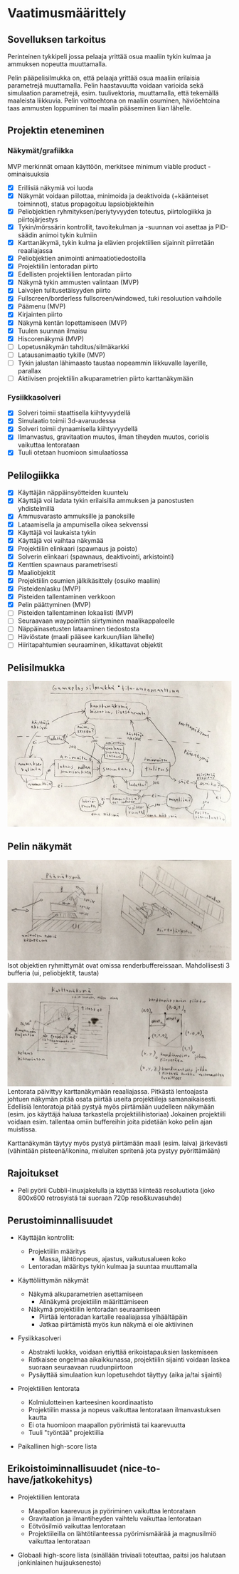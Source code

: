 # Vaatimusmäärittely

## Sovelluksen tarkoitus

Perinteinen tykkipeli jossa pelaaja yrittää osua maaliin tykin kulmaa ja ammuksen nopeutta muuttamalla.

Pelin pääpelisilmukka on, että pelaaja yrittää osua maaliin erilaisia parametrejä muuttamalla. Pelin haastavuutta voidaan varioida sekä simulaation parametrejä, esim. tuulivektoria, muuttamalla, että tekemällä maaleista liikkuvia. Pelin voittoehtona on maaliin osuminen, häviöehtoina taas ammusten loppuminen tai maalin pääseminen liian lähelle.

## Projektin eteneminen

### Näkymät/grafiikka

MVP merkinnät omaan käyttöön, merkitsee minimum viable product -ominaisuuksia

- [x] Erillisiä näkymiä voi luoda
- [x] Näkymät voidaan piilottaa, minimoida ja deaktivoida (+käänteiset toiminnot), status propagoituu lapsiobjekteihin
- [x] Peliobjektien ryhmityksen/periytyvyyden toteutus, piirtologiikka ja piirtojärjestys
- [x] Tykin/mörssärin kontrollit, tavoitekulman ja -suunnan voi asettaa ja PID-säädin animoi tykin kulmiin
- [x] Karttanäkymä, tykin kulma ja elävien projektiilien sijainnit piirretään reaaliajassa
- [x] Peliobjektien animointi animaatiotiedostoilla
- [x] Projektiilin lentoradan piirto
- [x] Edellisten projektiilien lentoradan piirto
- [x] Näkymä tykin ammusten valintaan (MVP)
- [x] Laivojen tulitusetäisyyden piirto
- [x] Fullscreen/borderless fullscreen/windowed, tuki resoluution vaihdolle
- [x] Päämenu (MVP)
- [x] Kirjainten piirto
- [x] Näkymä kentän lopettamiseen (MVP)
- [x] Tuulen suunnan ilmaisu
- [x] Hiscorenäkymä (MVP)
- [ ] Lopetusnäkymän tahditus/silmäkarkki
- [ ] Latausanimaatio tykille (MVP)
- [ ] Tykin jalustan lähimaasto taustaa nopeammin liikkuvalle layerille, parallax
- [ ] Aktiivisen projektiilin alkuparametrien piirto karttanäkymään

### Fysiikkasolveri

- [x] Solveri toimii staattisella kiihtyvyydellä
- [x] Simulaatio toimii 3d-avaruudessa
- [x] Solveri toimii dynaamisella kiihtyvyydellä
- [x] Ilmanvastus, gravitaation muutos, ilman tiheyden muutos, coriolis vaikuttaa lentorataan
- [x] Tuuli otetaan huomioon simulaatiossa

## Pelilogiikka

- [x] Käyttäjän näppäinsyötteiden kuuntelu
- [x] Käyttäjä voi ladata tykin erilaisilla ammuksen ja panostusten yhdistelmillä
- [x] Ammusvarasto ammuksille ja panoksille
- [x] Lataamisella ja ampumisella oikea sekvenssi
- [x] Käyttäjä voi laukaista tykin
- [x] Käyttäjä voi vaihtaa näkymää
- [x] Projektiilin elinkaari (spawnaus ja poisto)
- [x] Solverin elinkaari (spawnaus, deaktivointi, arkistointi)
- [x] Kenttien spawnaus parametrisesti
- [x] Maaliobjektit
- [x] Projektiilin osumien jälkikäsittely (osuiko maaliin)
- [x] Pisteidenlasku (MVP)
- [x] Pisteiden tallentaminen verkkoon
- [x] Pelin päättyminen (MVP)
- [ ] Pisteiden tallentaminen lokaalisti (MVP)
- [ ] Seuraavaan waypointtiin siirtyminen maalikappaleelle
- [ ] Näppäinasetusten lataaminen tiedostosta
- [ ] Häviöstate (maali pääsee karkuun/liian lähelle)
- [ ] Hiiritapahtumien seuraaminen, klikattavat objektit

## Pelisilmukka
![](./assets/gameplayloop.png)

## Pelin näkymät
![](./assets/paanakyma.png)
Isot objektien ryhmittymät ovat omissa renderbuffereissaan. Mahdollisesti 3 bufferia (ui, peliobjektit, tausta)

![](./assets/karttanakyma.png)
Lentorata päivittyy karttanäkymään reaaliajassa. Pitkästä lentoajasta johtuen näkymän pitää osata piirtää useita projektiileja samanaikaisesti. Edellisiä lentoratoja pitää pystyä myös piirtämään uudelleen näkymään (esim. jos käyttäjä haluaa tarkastella projektiilihistoriaa) Jokainen projektiili voidaan esim. tallentaa omiin buffereihin joita pidetään koko pelin ajan muistissa.

Karttanäkymän täytyy myös pystyä piirtämään maali (esim. laiva) järkevästi (vähintään pisteenä/ikonina, mieluiten spritenä jota pystyy pyörittämään)

## Rajoitukset
- Peli pyörii Cubbli-linuxjakelulla ja käyttää kiinteää resoluutiota (joko 800x600 retrosyistä tai suoraan 720p reso&kuvasuhde)

## Perustoiminnallisuudet

- Käyttäjän kontrollit:
    - Projektiilin määritys
        - Massa, lähtönopeus, ajastus, vaikutusalueen koko
    - Lentoradan määritys tykin kulmaa ja suuntaa muuttamalla

- Käyttöliittymän näkymät
    - Näkymä alkuparametrien asettamiseen
        - Alinäkymä projektiilin määrittämiseen
    - Näkymä projektiilin lentoradan seuraamiseen
        - Piirtää lentoradan kartalle reaaliajassa ylhäältäpäin
        - Jatkaa piirtämistä myös kun näkymä ei ole aktiivinen

- Fysiikkasolveri
    - Abstrakti luokka, voidaan eriyttää erikoistapauksien laskemiseen
    - Ratkaisee ongelmaa aikaikkunassa, projektiilin sijainti voidaan laskea suoraan seuraavaan ruudunpiirtoon
    - Pysäyttää simulaation kun lopetusehdot täyttyy (aika ja/tai sijainti)

- Projektiilien lentorata
    - Kolmiulotteinen karteesinen koordinaatisto
    - Projektiilin massa ja nopeus vaikuttaa lentorataan ilmanvastuksen kautta
    - Ei ota huomioon maapallon pyörimistä tai kaarevuutta
    - Tuuli "työntää" projektiilia

- Paikallinen high-score lista

## Erikoistoiminnallisuudet (nice-to-have/jatkokehitys)


- Projektiilien lentorata
    - Maapallon kaarevuus ja pyöriminen vaikuttaa lentorataan
    - Gravitaation ja ilmantiheyden vaihtelu vaikuttaa lentorataan
    - Eötvösilmiö vaikuttaa lentorataan
    - Projektiileilla on lähtötilanteessa pyörimismäärää ja magnusilmiö vaikuttaa lentorataan

- Globaali high-score lista (sinällään triviaali toteuttaa, paitsi jos halutaan jonkinlainen huijauksenesto)